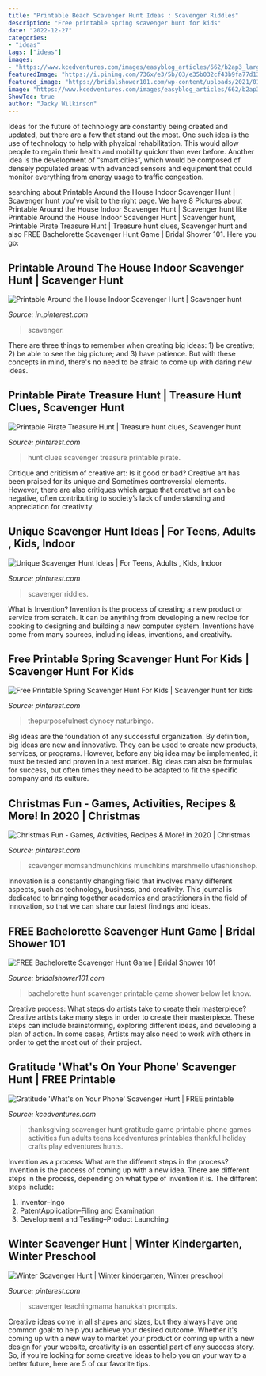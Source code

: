 ```yaml
---
title: "Printable Beach Scavenger Hunt Ideas : Scavenger Riddles"
description: "Free printable spring scavenger hunt for kids"
date: "2022-12-27"
categories:
- "ideas"
tags: ["ideas"]
images:
- "https://www.kcedventures.com/images/easyblog_articles/662/b2ap3_large_phonechallengetitl_20181108-184741_1.jpg"
featuredImage: "https://i.pinimg.com/736x/e3/5b/03/e35b032cf43b9fa77d1381056155e408.jpg"
featured_image: "https://bridalshower101.com/wp-content/uploads/2021/01/Bachelorette-Scavenger-Hunt.png"
image: "https://www.kcedventures.com/images/easyblog_articles/662/b2ap3_large_phonechallengetitl_20181108-184741_1.jpg"
ShowToc: true
author: "Jacky Wilkinson"
---
```



Ideas for the future of technology are constantly being created and updated, but there are a few that stand out the most. One such idea is the use of technology to help with physical rehabilitation. This would allow people to regain their health and mobility quicker than ever before. Another idea is the development of “smart cities”, which would be composed of densely populated areas with advanced sensors and equipment that could monitor everything from energy usage to traffic congestion.

	

		
searching about Printable Around the House Indoor Scavenger Hunt | Scavenger hunt you've visit to the right page. We have 8 Pictures about Printable Around the House Indoor Scavenger Hunt | Scavenger hunt like Printable Around the House Indoor Scavenger Hunt | Scavenger hunt, Printable Pirate Treasure Hunt | Treasure hunt clues, Scavenger hunt and also FREE Bachelorette Scavenger Hunt Game | Bridal Shower 101. Here you go:
		
    
## Printable Around The House Indoor Scavenger Hunt | Scavenger Hunt

<img loading=lazy src="https://i.pinimg.com/736x/e3/5b/03/e35b032cf43b9fa77d1381056155e408.jpg" onerror="this.onerror=null;this.src='https://tse4.mm.bing.net/th?id=OIP.IdFoHV_LQWkDJ7C7UMiv-QHaN_&amp;pid=15.1';" alt="Printable Around the House Indoor Scavenger Hunt | Scavenger hunt">

_Source: in.pinterest.com_

>scavenger. 

	

There are three things to remember when creating big ideas: 1) be creative; 2) be able to see the big picture; and 3) have patience. But with these concepts in mind, there's no need to be afraid to come up with daring new ideas.

    
## Printable Pirate Treasure Hunt | Treasure Hunt Clues, Scavenger Hunt

<img loading=lazy src="https://i.pinimg.com/736x/13/30/4c/13304c27a222057260cebfe4445afa9b.jpg" onerror="this.onerror=null;this.src='https://tse1.mm.bing.net/th?id=OIP.KVNeaUHwko7i186hW0SC5gHaKc&amp;pid=15.1';" alt="Printable Pirate Treasure Hunt | Treasure hunt clues, Scavenger hunt">

_Source: pinterest.com_

>hunt clues scavenger treasure printable pirate. 

	

Critique and criticism of creative art: Is it good or bad?
Creative art has been praised for its unique and Sometimes controversial elements. However, there are also critiques which argue that creative art can be negative, often contributing to society’s lack of understanding and appreciation for creativity.

    
## Unique Scavenger Hunt Ideas | For Teens, Adults , Kids, Indoor

<img loading=lazy src="https://i.pinimg.com/736x/52/e0/68/52e0683f751e801bb504c3e0927b329c.jpg" onerror="this.onerror=null;this.src='https://tse4.mm.bing.net/th?id=OIP.DnCRV-P5Pns0s-hK6UOnjwHaJl&amp;pid=15.1';" alt="Unique Scavenger Hunt Ideas | For Teens, Adults , Kids, Indoor">

_Source: pinterest.com_

>scavenger riddles. 

	

What is Invention?
Invention is the process of creating a new product or service from scratch. It can be anything from developing a new recipe for cooking to designing and building a new computer system. Inventions have come from many sources, including ideas, inventions, and creativity.

    
## Free Printable Spring Scavenger Hunt For Kids | Scavenger Hunt For Kids

<img loading=lazy src="https://i.pinimg.com/736x/9b/4e/de/9b4ededb2f7d4f641122fc5bee14ac88.jpg" onerror="this.onerror=null;this.src='https://tse1.mm.bing.net/th?id=OIP._Gs71H7wPxYoHwJd1iKGxAHaLH&amp;pid=15.1';" alt="Free Printable Spring Scavenger Hunt For Kids | Scavenger hunt for kids">

_Source: pinterest.com_

>thepurposefulnest dynocy naturbingo. 

	

Big ideas are the foundation of any successful organization. By definition, big ideas are new and innovative. They can be used to create new products, services, or programs. However, before any big idea may be implemented, it must be tested and proven in a test market. Big ideas can also be formulas for success, but often times they need to be adapted to fit the specific company and its culture.

    
## Christmas Fun - Games, Activities, Recipes &amp; More! In 2020 | Christmas

<img loading=lazy src="https://i.pinimg.com/736x/b8/ae/85/b8ae8535be1148581bdde064ab0ecd6b.jpg" onerror="this.onerror=null;this.src='https://tse3.mm.bing.net/th?id=OIP.iIssDjKmSG2_xQtQRhEVLAHaKj&amp;pid=15.1';" alt="Christmas Fun - Games, Activities, Recipes &amp; More! in 2020 | Christmas">

_Source: pinterest.com_

>scavenger momsandmunchkins munchkins marshmello ufashionshop. 

	

Innovation is a constantly changing field that involves many different aspects, such as technology, business, and creativity. This journal is dedicated to bringing together academics and practitioners in the field of innovation, so that we can share our latest findings and ideas.

    
## FREE Bachelorette Scavenger Hunt Game | Bridal Shower 101

<img loading=lazy src="https://bridalshower101.com/wp-content/uploads/2021/01/Bachelorette-Scavenger-Hunt.png" onerror="this.onerror=null;this.src='https://tse3.mm.bing.net/th?id=OIP.hqfkHd9Bp9ETVm-F5lqY-gHaLH&amp;pid=15.1';" alt="FREE Bachelorette Scavenger Hunt Game | Bridal Shower 101">

_Source: bridalshower101.com_

>bachelorette hunt scavenger printable game shower below let know. 

	

Creative process: What steps do artists take to create their masterpiece?
Creative artists take many steps in order to create their masterpiece. These steps can include brainstorming, exploring different ideas, and developing a plan of action. In some cases, Artists may also need to work with others in order to get the most out of their project.

    
## Gratitude &#039;What&#039;s On Your Phone&#039; Scavenger Hunt | FREE Printable

<img loading=lazy src="https://www.kcedventures.com/images/easyblog_articles/662/b2ap3_large_phonechallengetitl_20181108-184741_1.jpg" onerror="this.onerror=null;this.src='https://tse2.mm.bing.net/th?id=OIP.KLiMdxyhYidOhmcNlxhxWQHaLH&amp;pid=15.1';" alt="Gratitude &#039;What&#039;s on Your Phone&#039; Scavenger Hunt | FREE printable">

_Source: kcedventures.com_

>thanksgiving scavenger hunt gratitude game printable phone games activities fun adults teens kcedventures printables thankful holiday crafts play edventures hunts. 

	

Invention as a process: What are the different steps in the process?
Invention is the process of coming up with a new idea. There are different steps in the process, depending on what type of invention it is. The different steps include: 
1. Inventor–Ingo 
2. PatentApplication–Filing and Examination 
3. Development and Testing–Product Launching 

    
## Winter Scavenger Hunt | Winter Kindergarten, Winter Preschool

<img loading=lazy src="https://i.pinimg.com/736x/99/e3/6e/99e36e4013d514252f4e700ae76a9328.jpg" onerror="this.onerror=null;this.src='https://tse1.mm.bing.net/th?id=OIP.q0zztkgMPmALFFlDr-B4PgHaHa&amp;pid=15.1';" alt="Winter Scavenger Hunt | Winter kindergarten, Winter preschool">

_Source: pinterest.com_

>scavenger teachingmama hanukkah prompts. 

	

Creative ideas come in all shapes and sizes, but they always have one common goal: to help you achieve your desired outcome. Whether it's coming up with a new way to market your product or coming up with a new design for your website, creativity is an essential part of any success story. So, if you're looking for some creative ideas to help you on your way to a better future, here are 5 of our favorite tips.

